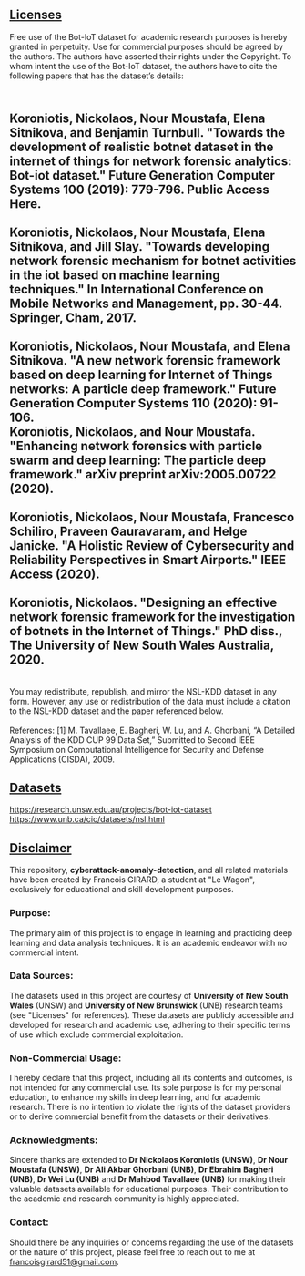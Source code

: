 

## <u>Licenses</u>

Free use of the Bot-IoT dataset for academic research purposes is hereby granted in perpetuity. Use for commercial purposes should be agreed by the authors. The authors have asserted their rights under the Copyright. To whom intent the use of the Bot-IoT dataset, the authors have to cite the following papers that has the dataset’s details:

<br>Koroniotis, Nickolaos, Nour Moustafa, Elena Sitnikova, and Benjamin Turnbull. "Towards the development of realistic botnet dataset in the internet of things for network forensic analytics: Bot-iot dataset." Future Generation Computer Systems 100 (2019): 779-796. Public Access Here.<br>
<br>Koroniotis, Nickolaos, Nour Moustafa, Elena Sitnikova, and Jill Slay. "Towards developing network forensic mechanism for botnet activities in the iot based on machine learning techniques." In International Conference on Mobile Networks and Management, pp. 30-44. Springer, Cham, 2017.<br>
<br>Koroniotis, Nickolaos, Nour Moustafa, and Elena Sitnikova. "A new network forensic framework based on deep learning for Internet of Things networks: A particle deep framework." Future Generation Computer Systems 110 (2020): 91-106.
<br>Koroniotis, Nickolaos, and Nour Moustafa. "Enhancing network forensics with particle swarm and deep learning: The particle deep framework." arXiv preprint arXiv:2005.00722 (2020).<br>
<br>Koroniotis, Nickolaos, Nour Moustafa, Francesco Schiliro, Praveen Gauravaram, and Helge Janicke. "A Holistic Review of Cybersecurity and Reliability Perspectives in Smart Airports." IEEE Access (2020).<br>
<br>Koroniotis, Nickolaos. "Designing an effective network forensic framework for the investigation of botnets in the Internet of Things." PhD diss., The University of New South Wales Australia, 2020.<br>
---
<br>You may redistribute, republish, and mirror the NSL-KDD dataset in any form. However, any use or redistribution of the data must include a citation to the NSL-KDD dataset and the paper referenced below.<br>
<br>References: [1] M. Tavallaee, E. Bagheri, W. Lu, and A. Ghorbani, “A Detailed Analysis of the KDD CUP 99 Data Set,” Submitted to Second IEEE Symposium on Computational Intelligence for Security and Defense Applications (CISDA), 2009.<br>


## <u>Datasets</u>

https://research.unsw.edu.au/projects/bot-iot-dataset
<br>https://www.unb.ca/cic/datasets/nsl.html<br>


## <u>Disclaimer</u>

This repository, **cyberattack-anomaly-detection**, and all related materials have been created by Francois GIRARD, a student at "Le Wagon", exclusively for educational and skill development purposes.

### Purpose:
The primary aim of this project is to engage in learning and practicing deep learning and data analysis techniques. It is an academic endeavor with no commercial intent.

### Data Sources:
The datasets used in this project are courtesy of **University of New South Wales** (UNSW) and **University of New Brunswick** (UNB) research teams (see "Licenses" for references). These datasets are publicly accessible and developed for research and academic use, adhering to their specific terms of use which exclude commercial exploitation.

### Non-Commercial Usage:
I hereby declare that this project, including all its contents and outcomes, is not intended for any commercial use. Its sole purpose is for my personal education, to enhance my skills in deep learning, and for academic research. There is no intention to violate the rights of the dataset providers or to derive commercial benefit from the datasets or their derivatives.

### Acknowledgments:
Sincere thanks are extended to **Dr Nickolaos Koroniotis (UNSW)**, **Dr Nour Moustafa (UNSW)**, **Dr Ali Akbar Ghorbani (UNB)**, **Dr Ebrahim Bagheri (UNB)**, **Dr Wei Lu (UNB)** and **Dr Mahbod Tavallaee (UNB)** for making their valuable datasets available for educational purposes. Their contribution to the academic and research community is highly appreciated.

### Contact:
Should there be any inquiries or concerns regarding the use of the datasets or the nature of this project, please feel free to reach out to me at francoisgirard51@gmail.com.
